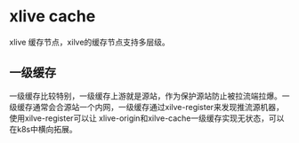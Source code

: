 # xlive cache

xlive 缓存节点，xilve的缓存节点支持多层级。

## 一级缓存

一级缓存比较特别，一级缓存上游就是源站，作为保护源站防止被拉流端拉爆。一级缓存通常会合源站一个内网，一级缓存通过xilve-register来发现推流源机器，使用xilve-register可以让 xlive-origin和xilve-cache一级缓存实现无状态，可以在k8s中横向拓展。
